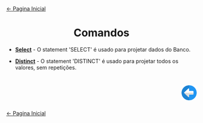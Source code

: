 [← Pagina Inicial](../../../README.md#--)

<h1 align="center">Comandos</h1>

- **[Select](./select.md#select)** - O statement 'SELECT' é usado para projetar dados do Banco.

- **[Distinct](./distinct.md#distinct)** - O statement 'DISTINCT' é usado para projetar todos os valores, sem repetições.

<h1 align="right">
<a href="../iniciando/iniciando.md#iniciando"><img src="../../../images/previous-arrow.svg" alt="previous" width="40px"></a>
</h1>

[← Pagina Inicial](../../../README.md#--)